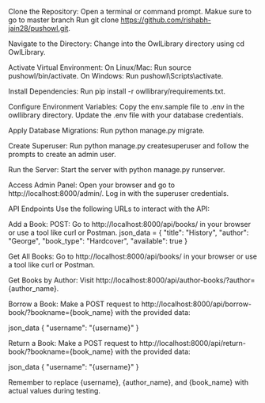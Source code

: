 Clone the Repository:
Open a terminal or command prompt. Makue sure to go to master branch
Run git clone https://github.com/rishabh-jain28/pushowl.git.

Navigate to the Directory:
Change into the OwlLibrary directory using cd OwlLibrary.

Activate Virtual Environment:
On Linux/Mac: Run source pushowl/bin/activate. 
On Windows: Run pushowl\Scripts\activate.

Install Dependencies:
Run pip install -r owllibrary/requirements.txt.

Configure Environment Variables:
Copy the env.sample file to .env in the owllibrary directory.
Update the .env file with your database credentials.

Apply Database Migrations:
Run python manage.py migrate.

Create Superuser:
Run python manage.py createsuperuser and follow the prompts to create an admin user.

Run the Server:
Start the server with python manage.py runserver.

Access Admin Panel:
Open your browser and go to http://localhost:8000/admin/. Log in with the superuser credentials.


API Endpoints
Use the following URLs to interact with the API:

Add a Book:
POST: Go to http://localhost:8000/api/books/ in your browser or use a tool like curl or Postman.
json_data = {
  "title": "History", 
  "author": "George",
  "book_type": "Hardcover",
  "available": true
}

Get All Books:
Go to http://localhost:8000/api/books/ in your browser or use a tool like curl or Postman.

Get Books by Author:
Visit http://localhost:8000/api/author-books/?author={author_name}.


Borrow a Book:
Make a POST request to http://localhost:8000/api/borrow-book/?bookname={book_name} with the provided data:

json_data
{
  "username": "{username}"
}


Return a Book:
Make a POST request to http://localhost:8000/api/return-book/?bookname={book_name} with the provided data:

json_data
{
  "username": "{username}"
}

Remember to replace {username}, {author_name}, and {book_name} with actual values during testing.


